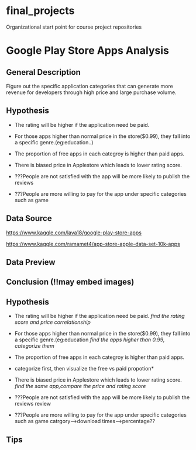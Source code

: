 # final_projects
Organizational start point for course project repositories
# Google Play Store Apps Analysis
## General Description
Figure out the specific application categories that can generate more revenue for developers through high price and large purchase volume.

 

## Hypothesis
- The rating will be higher if the application need be paid.

- For those apps higher than normal price in the store($0.99), they fall into a specific genre.(eg:education..)

- The proportion of free  apps in each categroy is higher than paid apps.

- There is biased price in Applestore which leads to lower rating score.

- ???People are not satisfied with the app will be more likely to publish the reviews

- ???People are more willing to pay for the app under specific categories such as game
 

## Data Source
https://www.kaggle.com/lava18/google-play-store-apps

https://www.kaggle.com/ramamet4/app-store-apple-data-set-10k-apps


## Data Preview



## Conclusion (!!may embed images)


## Hypothesis
- The rating will be higher if the application need be paid.
*find the rating score and price correlationship*


- For those apps higher than normal price in the store($0.99), they fall into a specific genre.(eg:education
*find the apps higher than 0.99, categorize them*

- The proportion of free  apps in each categroy is higher than paid apps.
* categorize first, then visualize the free vs paid propotion*

- There is biased price in Applestore which leads to lower rating score.
*find the same app,compare the price and rating score*



- ???People are not satisfied with the app will be more likely to publish the reviews
review 

- ???People are more willing to pay for the app under specific categories such as game
catrgory-->download times-->percentage??
## Tips
